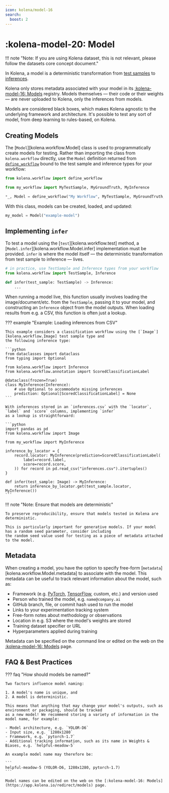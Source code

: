 ```yaml
---
icon: kolena/model-16
search:
  boost: 2
---
```


# :kolena-model-20: Model

!!! note "Note: If you are using Kolena dataset, this is not relevant, please follow the datasets core concept document."

In Kolena, a model is a deterministic transformation from [test samples](workflow.md#test-sample) to
[inferences](workflow.md#inference).

Kolena only stores metadata associated with your model in its [:kolena-model-16: Models](https://app.kolena.io/redirect/models)
registry. Models themselves — their code or their weights — are never uploaded to Kolena, only the inferences from models.

Models are considered black boxes, which makes Kolena agnostic to the underlying framework
and architecture. It's possible to test any sort of model, from deep learning to rules-based, on Kolena.

## Creating Models

The [`Model`][kolena.workflow.Model] class is used to programmatically create models for testing. Rather than importing
the class from `kolena.workflow` directly, use the `Model` definition returned from
[`define_workflow`](workflow.md#defining-a-workflow) bound to the test sample and inference types for your
workflow:

```python
from kolena.workflow import define_workflow

from my_workflow import MyTestSample, MyGroundTruth, MyInference

*_, Model = define_workflow("My Workflow", MyTestSample, MyGroundTruth, MyInference)
```

With this class, models can be created, loaded, and updated:

```python
my_model = Model("example-model")
```

## Implementing `infer`

To test a model using the [`test`][kolena.workflow.test] method, a [`Model.infer`][kolena.workflow.Model.infer]
implementation must be provided. `infer` is where the model itself — the deterministic transformation from test sample
to inference — lives.

```python
# in practice, use TestSample and Inference types from your workflow
from kolena.workflow import TestSample, Inference

def infer(test_sample: TestSample) -> Inference:
    ...
```

When running a model live, this function usually involves loading the image/document/etc. from the `TestSample`, passing
it to your model, and constructing an `Inference` object from the model outputs. When loading results from e.g. a CSV,
this function is often just a lookup.

??? example "Example: Loading inferences from CSV"

    This example considers a classification workflow using the [`Image`][kolena.workflow.Image] test sample type and
    the following inference type:

    ```python
    from dataclasses import dataclass
    from typing import Optional

    from kolena.workflow import Inference
    from kolena.workflow.annotation import ScoredClassificationLabel

    @dataclass(frozen=True)
    class MyInference(Inference):
        # use Optional to accommodate missing inferences
        prediction: Optional[ScoredClassificationLabel] = None
    ```

    With inferences stored in an `inferences.csv` with the `locator`, `label` and `score` columns, implementing `infer`
    as a lookup is straightforward:

    ```python
    import pandas as pd
    from kolena.workflow import Image

    from my_workflow import MyInference

    inference_by_locator = {
        record.locator: MyInference(prediction=ScoredClassificationLabel(
            label=record.label,
            score=record.score,
        )) for record in pd.read_csv("inferences.csv").itertuples()
    }

    def infer(test_sample: Image) -> MyInference:
        return inference_by_locator.get(test_sample.locator, MyInference())
    ```

!!! note "Note: Ensure that models are deterministic"

    To preserve reproducibility, ensure that models tested in Kolena are deterministic.

    This is particularly important for generative models. If your model has a random seed parameter, consider including
    the random seed value used for testing as a piece of metadata attached to the model.

## Metadata

When creating a model, you have the option to specify free-form [`metadata`][kolena.workflow.Model.metadata] to
associate with the model. This metadata can be useful to track relevant information about the model, such as:

- Framework (e.g. [PyTorch](https://pytorch.org/), [TensorFlow](https://www.tensorflow.org/), custom, etc.) and version used
- Person who trained the model, e.g. `name@company.ai`
- GitHub branch, file, or commit hash used to run the model
- Links to your experimentation tracking system
- Free-form notes about methodology or observations
- Location in e.g. S3 where the model's weights are stored
- Training dataset specifier or URL
- Hyperparameters applied during training

Metadata can be specified on the command line or edited on the web on the
[:kolena-model-16: Models](https://app.kolena.io/redirect/models) page.

## FAQ & Best Practices

??? faq "How should models be named?"

    Two factors influence model naming:

    1. A model's name is unique, and
    2. A model is deterministic.

    This means that anything that may change your model's outputs, such as environment or packaging, should be tracked
    as a new model! We recommend storing a variety of information in the model name, for example:

    - Model architecture, e.g. `YOLOR-D6`
    - Input size, e.g. `1280x1280`
    - Framework, e.g. `pytorch-1.7`
    - Additional tracking information, such as its name in Weights & Biases, e.g. `helpful-meadow-5`

    An example model name may therefore be:

    ```
    helpful-meadow-5 (YOLOR-D6, 1280x1280, pytorch-1.7)
    ```

    Model names can be edited on the web on the [:kolena-model-16: Models](https://app.kolena.io/redirect/models) page.
